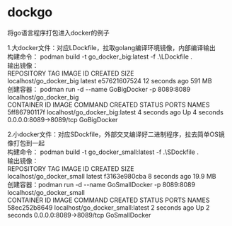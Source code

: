 # dockgo
将go语言程序打包进入docker的例子

1.大docker文件：对应LDockfile，拉取golang编译环境镜像，内部编译输出  
构建命令： podman build -t go_docker_big:latest -f .\LDockfile .  
输出镜像：  
REPOSITORY                TAG         IMAGE ID      CREATED         SIZE  
localhost/go_docker_big   latest      e57621607524  12 seconds ago  591 MB  
创建容器： podman run -d --name GoBigDocker -p 8089:8089 localhost/go_docker_big  
CONTAINER ID  IMAGE                           COMMAND     CREATED        STATUS        PORTS                   NAMES  
5ff86790117f  localhost/go_docker_big:latest              4 seconds ago  Up 4 seconds  0.0.0.0:8089->8089/tcp  GoBigDocker  
  
2.小docker文件：对应SDockfile，外部交叉编译好二进制程序，拉去简单OS镜像打包到一起   
构建命令： podman build -t go_docker_small:latest -f .\SDockfile .  
输出镜像：  
REPOSITORY                 TAG         IMAGE ID      CREATED         SIZE  
localhost/go_docker_small  latest      f3163e980cba  8 seconds ago   19.9 MB  
创建容器：podman run -d --name GoSmallDocker -p 8089:8089 localhost/go_docker_small  
CONTAINER ID  IMAGE                             COMMAND     CREATED        STATUS        PORTS                   NAMES  
58ec252b8649  localhost/go_docker_small:latest              2 seconds ago  Up 2 seconds  0.0.0.0:8089->8089/tcp  GoSmallDocker  
